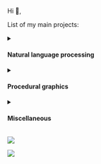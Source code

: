 Hi 👋,

List of my main projects:

<details>

  <summary><h4>Natural language processing</h3></summary>

1. **[parse-word-to-number](https://github.com/alordash/parse-word-to-number)** converts words in string to corresponding numbers.

2. **[date-parser](https://github.com/alordash/date-parser)** extracts date information from natural speech.

3. **[Smart Scheduler](https://github.com/alordash/BotSmartScheduler)** telegram bot that creates reminders from natural speech and notifies user.

</details>

<details>

  <summary><h4>Procedural graphics</h4></summary>

1. **[Bezier curves](https://github.com/alordash/BezierCurve)** draws bezier curves with unlimited number of control points. **([>>demo<<](https://alordash.github.io/BezierCurve/Code/static/index.html))**

2. **[L-systems](https://github.com/alordash/L-Systems)** draws various L-systems. **([>>demo<<](https://alordash.github.io/L-Systems/static/index.html))**

3. **[Maze generator](https://github.com/alordash/MazeGeneration)** draws mazes. **([>>demo<<](https://alordash.github.io/MazeGeneration/static/index.html))**

4. **[Diffusion limited aggregation](https://github.com/alordash/DLA)** simulates DLA. **([>>demo<<](https://alordash.github.io/DLA/static/index.html))**

5. **[Newton's fractal](https://github.com/alordash/newton-fractal)** renderer with different techniques. **([>>demo<<](https://alordash.github.io/newton-fractal/www/index.html))**

</details>

<details>

  <summary><h4>Miscellaneous</h4></summary>

1. **[Matrix determinant calculator](https://github.com/alordash/MatrixDeterminant)** calculates matrix determinant. **([>>demo<<](https://alordash.github.io/MatrixDeterminant/publish/wwwroot/))**

2. **[Fast exponentiation](https://github.com/alordash/FastExponentiation)** collection of various fast exponentiation algorithms. **([>>demo<<](https://alordash.github.io/FastExponentiation/publish/wwwroot/))**
  
</details>

[![](https://img.shields.io/badge/ayy-lmao-red)](https://www.youtube.com/watch?v=seFHSuL0nsw)

<!--
**alordash/alordash** is a ✨ _special_ ✨ repository because its `README.md` (this file) appears on your GitHub profile.

Here are some ideas to get you started:

- 🔭 I’m currently working on ...
- 🌱 I’m currently learning ...
- 👯 I’m looking to collaborate on ...
- 🤔 I’m looking for help with ...
- 💬 Ask me about ...
- 📫 How to reach me: ...
- 😄 Pronouns: ...
- ⚡ Fun fact: ...
-->
[![](https://hit.yhype.me/github/profile?user_id=54469554)](https://youtu.be/oHg5SJYRHA0)
